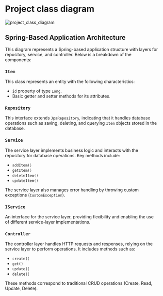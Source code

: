 # Project class diagram
![project_class_diagram](https://github.com/user-attachments/assets/ae46420d-27d4-48d8-b881-89d217bb8efd)

## Spring-Based Application Architecture

This diagram represents a Spring-based application structure with layers for repository, service, and controller. Below is a breakdown of the components:

### `Item`  
This class represents an entity with the following characteristics:  
- `id` property of type `Long`.  
- Basic getter and setter methods for its attributes.  

### `Repository`  
This interface extends `JpaRepository`, indicating that it handles database operations such as saving, deleting, and querying `Item` objects stored in the database.

### `Service`  
The service layer implements business logic and interacts with the repository for database operations. Key methods include:  
- `addItem()`  
- `getItem()`  
- `deleteItem()`  
- `updateItem()`  

The service layer also manages error handling by throwing custom exceptions (`CustomException`).

### `IService`  
An interface for the service layer, providing flexibility and enabling the use of different service-layer implementations.

### `Controller`  
The controller layer handles HTTP requests and responses, relying on the service layer to perform operations. It includes methods such as:  
- `create()`  
- `get()`  
- `update()`  
- `delete()`  

These methods correspond to traditional CRUD operations (Create, Read, Update, Delete).
